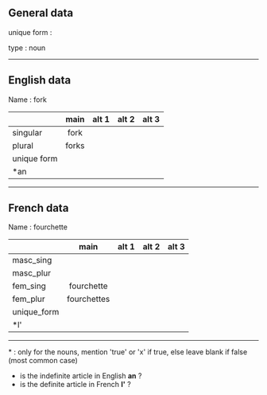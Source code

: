 ## General data

unique form :

type : noun

---

## English data

Name : fork

|             | main  | alt 1 | alt 2 | alt 3 |
| :---------- | :---: | :---: | :---: | ----- |
| singular    | fork  |       |       |       |
| plural      | forks |       |       |       |
| unique form |       |       |       |       |
| \*an        |       |       |       |       |

---

## French data

Name : fourchette

|             |    main     | alt 1 | alt 2 | alt 3 |
| :---------- | :---------: | :---: | :---: | :---: |
| masc_sing   |             |       |       |       |
| masc_plur   |             |       |       |       |
| fem_sing    | fourchette  |       |       |       |
| fem_plur    | fourchettes |       |       |       |
| unique_form |             |       |       |       |
| \*l'        |             |       |       |       |

---

\* : only for the nouns, mention 'true' or 'x' if true, else leave blank if false (most common case)

- is the indefinite article in English **an** ?
- is the definite article in French **l'** ?
